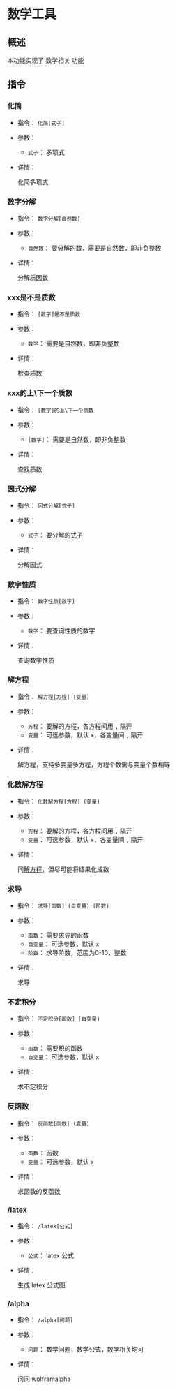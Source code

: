 # 数学工具

## 概述

本功能实现了 数学相关 功能

## 指令

### 化简

- 指令： `化简[式子]`

- 参数：

  - `式子`： 多项式

- 详情：

  化简多项式

### 数字分解

- 指令： `数字分解[自然数]`

- 参数：

  - `自然数`： 要分解的数，需要是自然数，即非负整数

- 详情：

  分解质因数

### xxx是不是质数

- 指令： `[数字]是不是质数`

- 参数：

  - `数字`： 需要是自然数，即非负整数

- 详情：

  检查质数

### xxx的上\下一个质数

- 指令： `[数字]的上\下一个质数`

- 参数：

  - `[数字]`： 需要是自然数，即非负整数

- 详情：

  查找质数

### 因式分解

- 指令： `因式分解[式子]`

- 参数：

  - `式子`： 要分解的式子

- 详情：

  分解因式

### 数字性质

- 指令： `数字性质[数字]`

- 参数：

  - `数字`： 要查询性质的数字

- 详情：

  查询数字性质

### 解方程

- 指令： `解方程[方程] (变量)`

- 参数：

  - `方程`： 要解的方程，各方程间用 `,` 隔开
  - `变量`： 可选参数，默认 `x`，各变量间 `,` 隔开

- 详情：

  解方程，支持多变量多方程，方程个数需与变量个数相等

### 化数解方程

- 指令： `化数解方程[方程] (变量)`

- 参数：

  - `方程`： 要解的方程，各方程间用 `,` 隔开
  - `变量`： 可选参数，默认 `x`，各变量间 `,` 隔开

- 详情：

  同[解方程](#解方程)，但尽可能将结果化成数

### 求导

- 指令： `求导[函数] (自变量) (阶数)`

- 参数：

  - `函数`： 需要求导的函数
  - `自变量`： 可选参数，默认 `x`
  - `阶数`： 求导阶数，范围为0-10，整数

- 详情：

  求导

### 不定积分

- 指令： `不定积分[函数] (自变量)`

- 参数：

  - `函数`： 需要积的函数
  - `自变量`： 可选参数，默认 `x`

- 详情：

  求不定积分

### 反函数

- 指令： `反函数[函数] (变量)`

- 参数：

  - `函数`： 函数
  - `变量`： 可选参数，默认 `x`

- 详情：

  求函数的反函数

### /latex

- 指令： `/latex[公式]`

- 参数：

  - `公式`： latex 公式

- 详情：

  生成 latex 公式图

### /alpha

- 指令： `/alpha[问题]`

- 参数：

  - `问题`： 数学问题，数学公式，数学相关均可

- 详情：

  问问 wolframalpha
